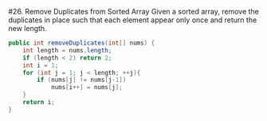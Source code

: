 #26. Remove Duplicates from Sorted Array
Given a sorted array, remove the duplicates in place such that each element appear only once and return the new length.
```java
public int removeDuplicates(int[] nums) {
    int length = nums.length;
    if (length < 2) return 2;
    int i = 1;
    for (int j = 1; j < length; ++j){
        if (nums[j] != nums[j-1])
            nums[i++] = nums[j];
    }
    return i;
}
```
